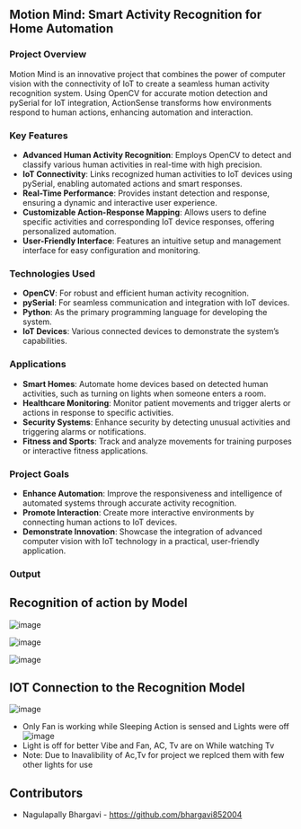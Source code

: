 ## Motion Mind: Smart Activity Recognition for Home Automation

### Project Overview
Motion Mind is an innovative project that combines the power of computer vision with the connectivity of IoT to create a seamless human activity recognition system. Using OpenCV for accurate motion detection and pySerial for IoT integration, ActionSense transforms how environments respond to human actions, enhancing automation and interaction.

### Key Features
- **Advanced Human Activity Recognition**: Employs OpenCV to detect and classify various human activities in real-time with high precision.
- **IoT Connectivity**: Links recognized human activities to IoT devices using pySerial, enabling automated actions and smart responses.
- **Real-Time Performance**: Provides instant detection and response, ensuring a dynamic and interactive user experience.
- **Customizable Action-Response Mapping**: Allows users to define specific activities and corresponding IoT device responses, offering personalized automation.
- **User-Friendly Interface**: Features an intuitive setup and management interface for easy configuration and monitoring.

### Technologies Used
- **OpenCV**: For robust and efficient human activity recognition.
- **pySerial**: For seamless communication and integration with IoT devices.
- **Python**: As the primary programming language for developing the system.
- **IoT Devices**: Various connected devices to demonstrate the system’s capabilities.

### Applications
- **Smart Homes**: Automate home devices based on detected human activities, such as turning on lights when someone enters a room.
- **Healthcare Monitoring**: Monitor patient movements and trigger alerts or actions in response to specific activities.
- **Security Systems**: Enhance security by detecting unusual activities and triggering alarms or notifications.
- **Fitness and Sports**: Track and analyze movements for training purposes or interactive fitness applications.

### Project Goals
- **Enhance Automation**: Improve the responsiveness and intelligence of automated systems through accurate activity recognition.
- **Promote Interaction**: Create more interactive environments by connecting human actions to IoT devices.
- **Demonstrate Innovation**: Showcase the integration of advanced computer vision with IoT technology in a practical, user-friendly application.

### Output

## Recognition of action by Model
![image](https://github.com/user-attachments/assets/1d294376-aebc-4c7c-aca7-613ce047d063)

![image](https://github.com/user-attachments/assets/0dca0e2b-4f01-4adc-bb7f-7748035cb968)

![image](https://github.com/user-attachments/assets/be63823f-2e19-4287-971e-cc098736dd85)

## IOT Connection to the Recognition Model 
![image](https://github.com/user-attachments/assets/26bfa0cf-565d-455d-ab75-6c769af7203f)
- Only Fan is working while Sleeping Action is sensed and Lights were off
![image](https://github.com/user-attachments/assets/26b1b7ed-dfad-4f1a-b249-232ec455efc0)
- Light is  off for better Vibe and Fan, AC, Tv are on While watching Tv
- Note: Due to Inavalibility of Ac,Tv for project we replced them with few other lights for use

 ## Contributors

- Nagulapally Bhargavi - https://github.com/bhargavi852004

